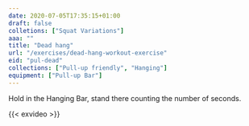 ```yaml
---
date: 2020-07-05T17:35:15+01:00
draft: false
colletions: ["Squat Variations"]
aaa: ""
title: "Dead hang"
url: "/exercises/dead-hang-workout-exercise"
eid: "pul-dead"
collections: ["Pull-up friendly", "Hanging"]
equipment: ["Pull-up Bar"]
---
```

Hold in the Hanging Bar, stand there counting the number of seconds.

<!--more-->

{{< exvideo >}}
